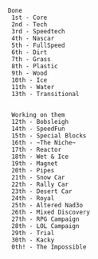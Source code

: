        Done
        1st - Core 
        2nd - Tech
        3rd - Speedtech
        4th - Nascar
        5th - FullSpeed
        6th - Dirt
        7th - Grass
        8th - Plastic
        9th - Wood
        10th - Ice
        11th - Water
        13th - Transitional


        Working on them 
        12th - Bobsleigh
        14th - SpeedFun
        15th - Special Blocks
        16th - ~The Niche~
        17th - Reactor
        18th - Wet & Ice
        19th - Magnet
        20th - Pipes
        21th - Snow Car
        22th - Rally Car
        23th - Desert Car
        24th - Royal
        25th - Altered Nad3o
        26th - Mixed Discovery
        27th - RPG Campaign
        28th - LOL Campaign
        29th - Trial
        30th - Kacky
        0th! - The Impossible
